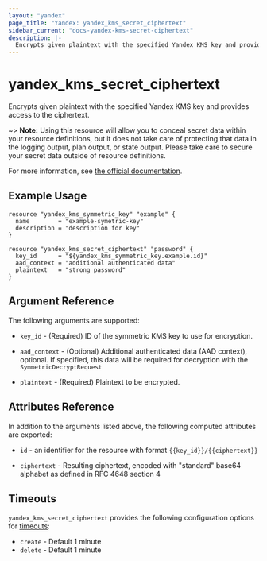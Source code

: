 ```yaml
---
layout: "yandex"
page_title: "Yandex: yandex_kms_secret_ciphertext"
sidebar_current: "docs-yandex-kms-secret-ciphertext"
description: |-
  Encrypts given plaintext with the specified Yandex KMS key and provides access to the ciphertext.
---
```


# yandex\_kms\_secret\_ciphertext

Encrypts given plaintext with the specified Yandex KMS key and provides access to the ciphertext.

~> **Note:** Using this resource will allow you to conceal secret data within your
resource definitions, but it does not take care of protecting that data in the
logging output, plan output, or state output.  Please take care to secure your secret
data outside of resource definitions.

For more information, see [the official documentation](https://cloud.yandex.com/docs/kms/concepts/).

## Example Usage

```hcl
resource "yandex_kms_symmetric_key" "example" {
  name        = "example-symetric-key"
  description = "description for key"
}

resource "yandex_kms_secret_ciphertext" "password" {
  key_id      = "${yandex_kms_symmetric_key.example.id}"
  aad_context = "additional authenticated data"
  plaintext   = "strong password"
}
```

## Argument Reference

The following arguments are supported:

* `key_id` - (Required) ID of the symmetric KMS key to use for encryption.

* `aad_context` - (Optional) Additional authenticated data (AAD context), optional. If specified, this data will be required for decryption with the `SymmetricDecryptRequest`

* `plaintext` - (Required) Plaintext to be encrypted.

## Attributes Reference

In addition to the arguments listed above, the following computed attributes are exported:

* `id` - an identifier for the resource with format `{{key_id}}/{{ciphertext}}`

* `ciphertext` - Resulting ciphertext, encoded with "standard" base64 alphabet as defined in RFC 4648 section 4

## Timeouts

`yandex_kms_secret_ciphertext` provides the following configuration options for
[timeouts](/docs/configuration/resources.html#timeouts):

- `create` - Default 1 minute
- `delete` - Default 1 minute

